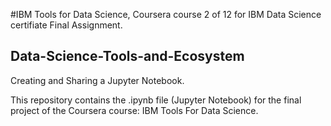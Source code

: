 #IBM Tools for Data Science, Coursera course 2 of 12 for IBM Data Science certifiate Final Assignment.
## Data-Science-Tools-and-Ecosystem

Creating and Sharing a Jupyter Notebook.

This repository contains the .ipynb file (Jupyter Notebook) for the final project of the Coursera course: IBM Tools For Data Science.
